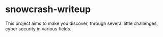 # snowcrash-writeup
This project aims to make you discover, through several little challenges, cyber security in various fields.
